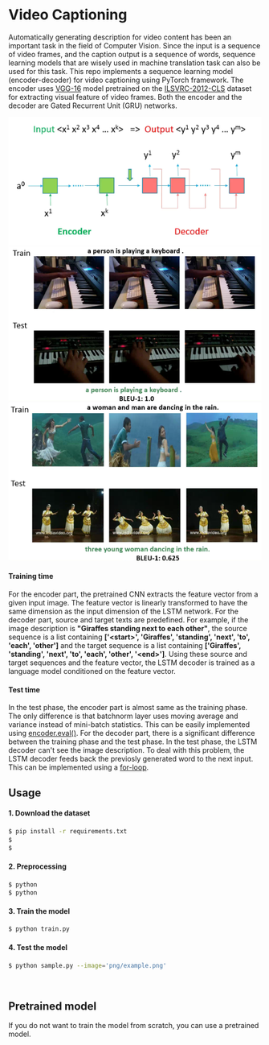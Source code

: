 # Video Captioning
Automatically generating description for video content has been an important task in the field of Computer Vision. Since the input is a sequence of video frames, and the caption output is a sequence of words, sequence learning models that are wisely used in machine translation task can also be used for this task. This repo implements a sequence learning model (encoder-decoder) for video captioning using PyTorch framework. The encoder uses [VGG-16](https://arxiv.org/abs/1409.1556) model pretrained on the [ILSVRC-2012-CLS](http://www.image-net.org/challenges/LSVRC/2012/) dataset for extracting visual feature of video frames. Both the encoder and the decoder are Gated Recurrent Unit (GRU) networks.

![alt text](png/seq2seq.png)
![alt text](png/1.png)
![alt text](png/2.png)

#### Training time
For the encoder part, the pretrained CNN extracts the feature vector from a given input image. The feature vector is linearly transformed to have the same dimension as the input dimension of the LSTM network. For the decoder part, source and target texts are predefined. For example, if the image description is **"Giraffes standing next to each other"**, the source sequence is a list containing **['\<start\>', 'Giraffes', 'standing', 'next', 'to', 'each', 'other']** and the target sequence is a list containing **['Giraffes', 'standing', 'next', 'to', 'each', 'other', '\<end\>']**. Using these source and target sequences and the feature vector, the LSTM decoder is trained as a language model conditioned on the feature vector.

#### Test time
In the test phase, the encoder part is almost same as the training phase. The only difference is that batchnorm layer uses moving average and variance instead of mini-batch statistics. This can be easily implemented using [encoder.eval()](https://github.com/yunjey/pytorch-tutorial/blob/master/tutorials/03-advanced/image_captioning/sample.py#L41). For the decoder part, there is a significant difference between the training phase and the test phase. In the test phase, the LSTM decoder can't see the image description. To deal with this problem, the LSTM decoder feeds back the previosly generated word to the next input. This can be implemented using a [for-loop](https://github.com/yunjey/pytorch-tutorial/blob/master/tutorials/03-advanced/image_captioning/model.py#L57-L68).



## Usage


#### 1. Download the dataset

```bash
$ pip install -r requirements.txt
$
$
```

#### 2. Preprocessing

```bash
$ python
$ python
```

#### 3. Train the model

```bash
$ python train.py
```

#### 4. Test the model

```bash
$ python sample.py --image='png/example.png'
```

<br>

## Pretrained model
If you do not want to train the model from scratch, you can use a pretrained model.
